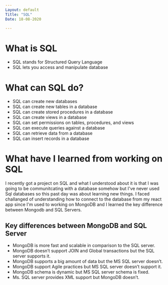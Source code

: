 ```yaml
---
Layout: default
Title: "SQL"
Date: 18-08-2020

---
```


# What is SQL

- SQL stands for Structured Query Language
- SQL lets you access and manipulate database

# What can SQL do?

- SQL can create new databases
- SQL can create new tables in a database
- SQL can create stored procedures in a database
- SQL can create views in a database
- SQL can set permissions on tables, procedures, and views
- SQL can execute queries against a database
- SQL can retrieve data from a database
- SQL can insert records in a database

# What have I learned from working on SQL 

I recently got a project on SQL and what I understood about it is that I was going to be communitcating with a database somehow but I've never used Sql databases so this past day was about learning new things. I faced challanged of understanding how to connect to the database from my react app since I'm used to working on MongoDB and I learned the key difference between Mongodb and SQL Servers.

## Key differences between MongoDB and SQL Server

- MongoDB is more fast and scalable in comparison to the SQL server.
- MongoDB doesn’t support JOIN and Global transactions but the SQL server supports it.
- MongoDB supports a big amount of data but the MS SQL server doesn’t.
- MongoDB support Agile practices but MS SQL server doesn’t support it.
- MongoDB schema is dynamic but MS SQL server schema is fixed.
- Ms. SQL server provides XML support but MongoDB doesn’t.
